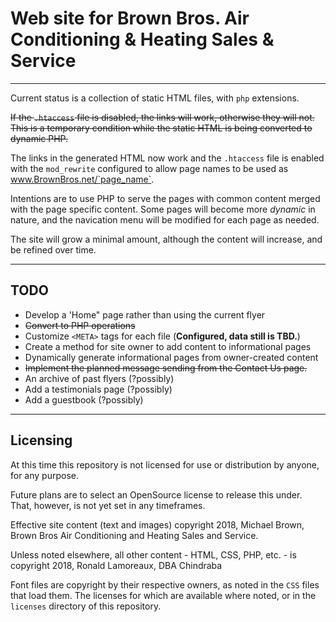 # Web site for Brown Bros. Air Conditioning & Heating Sales & Service

---

Current status is a collection of static HTML files, with `php` extensions.

~~If the `.htaccess` file is disabled, the links will work, otherwise they will not. This is a temporary condition while the static HTML is being converted to dynamic PHP.~~

The links in the generated HTML now work and the `.htaccess` file is enabled with the `mod_rewrite` configured to allow page names to be used as www.BrownBros.net/`page_name`.

Intentions are to use PHP to serve the pages with common content merged with the page specific content. Some pages will become more _dynamic_ in nature, and the navication menu will be modified for each page as needed.

The site will grow a minimal amount, although the content will increase, and be refined over time.

---

## TODO

- Develop a 'Home" page rather than using the current flyer
- ~~Convert to PHP operations~~
- Customize `<META>` tags for each file (__Configured, data still is TBD.__)
- Create a method for site owner to add content to informational pages
- Dynamically generate informational pages from owner-created content
- ~~Implement the planned message sending from the Contact Us page.~~
- An archive of past flyers (?possibly)
- Add a testimonials page (?possibly)
- Add a guestbook (?possibly)

---

## Licensing

At this time this repository is not licensed for use or distribution by anyone, for any purpose.

Future plans are to select an OpenSource license to release this under. That, however, is not yet set in any timeframes.

Effective site content (text and images) copyright 2018, Michael Brown, Brown Bros Air Conditioning and Heating Sales and Service.

Unless noted elsewhere, all other content - HTML, CSS, PHP, etc. - is copyright 2018, Ronald Lamoreaux, DBA Chindraba

Font files are copyright by their respective owners, as noted in the `CSS` files that load them. The licenses for which are available where noted, or in the `licenses` directory of this repository.
